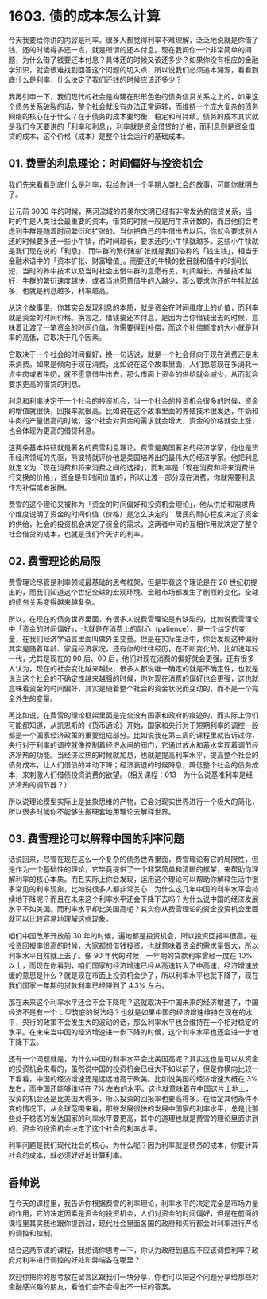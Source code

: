 # 1603. 债的成本怎么计算

今天我要给你讲的内容是利率。很多人都觉得利率不难理解，泛泛地说就是你借了钱，还的时候得多还一点，就是所谓的还本付息。现在我问你一个非常简单的问题，为什么借了钱要还本付息？具体还的时候又该还多少？如果你没有相应的金融学知识，就会很难找到回答这个问题的切入点，所以说我们必须追本溯源，看看到底什么是利率，什么决定了我们还钱的时候应该还多少？

我再引申一下，我们现代的社会是构建在形形色色的债务信贷关系之上的，如果这个债务关系破裂的话，整个社会就没有办法正常运转，而维持一个庞大复杂的债务网络的核心在于什么？在于债务的成本要均衡、稳定和可持续。债务的成本其实就是我们今天要讲的「利率和利息」，利率就是资金借贷的价格，而利息则是资金借贷的成本，这个价格（成本）是整个社会运行的基础成本。

## 01. 费雪的利息理论：时间偏好与投资机会

我们先来看看到底什么是利率，我给你讲一个早期人类社会的故事，可能你就明白了。

公元前 3000 年的时候，两河流域的苏美尔文明已经有非常发达的信贷关系，当时的牛是人类社会最重要的资本，借贷的时候一般是用牛来计数的，而且他们会考虑到牛群是随着时间繁衍和扩张的。当你把自己的牛借出去以后，你就会要求别人还的时候要多还一些小牛犊，而时间越长，要求还的小牛犊就越多。这些小牛犊就是我们现在说的「利息」，而牛群的繁衍和扩张就是我们俗称的「钱生钱」，相当于金融术语中的「资本扩张、财富增值」。而要还的牛犊的数目就和借牛的时间长短，当时的养牛技术以及当时社会出借牛群的意愿有关。时间越长，养殖技术越好，牛群的繁衍速度越快，或者当地愿意借牛的人越少，那么要求你还的牛犊就越多，也就是利息越多，利率越高。

从这个故事里，你其实会发现利息的本质，就是资金在时间维度上的价值，而利率就是资金的时间价格。换言之，借钱要还本付息，是因为当你借钱出去的时候，意味着让渡了一笔资金的时间价值，你需要得到补偿，而这个补偿额度的大小就是利率的高低，它取决于几个因素。

它取决于一个社会的时间偏好，换一句话说，就是一个社会倾向于现在消费还是未来消费。如果是倾向于现在消费，比如说在这个故事里面，人们愿意现在多消耗一点牛肉或者牛奶，就不愿意借牛出去，那么市面上资金的供给就会减少，从而就会要求更高的借贷的利息。

利息和利率决定于一个社会的投资机会，当一个社会的投资机会很多的时候，资金的增值就很快，回报率就很高。比如说在这个故事里面的养殖技术很发达，牛奶和牛肉的产量很高的时候，这个社会对资金的需求就会增大，资金的价格就会上涨，也会体现为更高的借贷利息。

这两条基本特征就是著名的费雪利息理论。费雪是美国著名的经济学家，他也是货币经济领域的先驱，熊彼特就评价他是美国培养出的最伟大的经济学家。他把利息就定义为「现在消费和将来消费之间的选择」，而利率是「现在消费和将来消费进行交换的价格」，资金是有时间价值的，所以让渡一部分现在消费，你就需要利息作为补偿或者报酬。

费雪的这个理论又被称为「资金的时间偏好和投资机会理论」，他从供给和需求两个维度说明了资金的时间价值（价格）是怎么决定的：居民的耐心程度决定了资金的供给，社会的投资机会决定了资金的需求，这两者中间的互相作用就决定了整个社会借贷的成本，也就是我们今天讲的利率。

## 02. 费雪理论的局限

费雪理论尽管是利率领域最基础的思考框架，但是毕竟这个理论是在 20 世纪初提出的，而我们知道这个世纪全球的宏观环境、金融市场都发生了剧烈的变化，全球的债务关系变得越来越复杂。

所以，在现在的债务世界里面，有很多人说费雪理论是有缺陷的，比如说费雪理论中「资金的时间偏好」，也就是在消费上的耐心（patience），是一个给定的变量，在我们经济学语言里面叫做外生变量。但是在实际生活中，你会发现这种偏好其实是随着年龄、家庭经济状况，还有你的过往经历，在不断变化的。比如说年轻一代，尤其是现在的 90 后、00 后，他们对现在消费的偏好就会更强。还有很多人认为，现在的社会变化越来越快，很多人都说唯一确定的就是不确定性，也就是说当这个社会的不确定性越来越强的时候，你对现在消费的偏好也会更强，这也就意味着资金的时间偏好，其实是随着整个社会的资金状况而变动的，而不是一个完全外生的变量。

再比如说，在费雪的理论框架里面是完全没有国家和政府的痕迹的，而实际上你们可能都知道，从凯恩斯的《货币通论》开始，国家和央行对于短期利率的调控一般都是一个国家经济政策的重要组成部分。比如说我在第三周的课程里就告诉过你，央行对于利率的调控就像控制着经济水闸的阀门，它通过放水和蓄水实现着调节经济冷热的功能。当经济过热的时候就加息，也就是提高利率水平，提高整个社会的债务成本，让人们借债的冲动下降；经济衰退的时候降息，降低整个社会的债务成本，来刺激人们借债投资消费的欲望。（相关课程：013｜为什么说基准利率是经济冷热的调节器？）

所以说理论模型实际上是抽象思维的产物，它会对现实世界进行一个极大的简化，所以很多时候你不能够生搬硬套地用理论去解释世界。

## 03. 费雪理论可以解释中国的利率问题

话说回来，尽管在现在这么一个复杂的债务世界里面，费雪理论有它的局限性，但是作为一个基础性的理论，它毕竟提供了一个非常简单和清晰的框架，来帮助你理解利率的核心本质。而且实际上你会发现，运用这个理论可以帮助你解释生活中很多常见的利率现象，比如说很多人都非常关心，为什么这几年中国的利率水平会持续地下降呢？而且在未来这个利率水平还会下降下去吗？为什么说中国的经济发展水平不如美国。而利率水平却比美国高呢？其实你从费雪理论的资金投资机会里面就可以比较容易地理解这些现象。

咱们中国改革开放前 30 年的时候，遍地都是投资机会，所以投资回报率很高。在投资回报率很高的时候，大家都想借钱投资，也就意味着资金的需求量很大，所以利率水平自然就上去了。像 90 年代的时候，一年期的贷款利率曾经一度在 10% 以上，而现在你看到，咱们国家的经济增速已经从高速转入了中高速，经济增速放缓的意思是什么？就是现在市面上投资机会少了，所以利率水平也就下降了，现在我们国家一年期的贷款利率已经降到了 4.3% 左右。

那在未来这个利率水平还会不会下降呢？这就取决于中国未来的经济增速了，中国经济不是有一个 L 型筑底的说法吗？也就是如果中国的经济增速维持在现在的水平，央行的政策不会发生大的波动的话，那么利率水平也会维持在一个相对稳定的水平。在未来当中国的经济增速进一步下降的时候，这个利率水平也还会进一步地下降下去。

还有一个问题就是，为什么中国的利率水平会比美国高呢？其实这也是可以从资金的投资机会来看的，虽然说中国的投资机会已经大不如以前了，但是你横向比较一下看看，中国的经济增速还是远远地高于欧美。比如说美国的经济增速大概在 3% 左右，而中国还能够维持在 7% 左右的水平。这也就意味着在中国这片土地上，投资的机会还是比美国大得多，所以投资的回报率也要高得多。在给定其他条件不变的情况下，从全球范围来看，那些发展很快的发展中国家的利率水平，总是比那些处于稳态的发达国家的利率水平要更高，其中的道理也就是费雪的理论里面讲到的，资金的投资机会决定了这个社会的利率水平。

利率问题是我们现代社会的核心，为什么呢？因为利率就是债务的成本，你要计算社会的成本，就必须好好地计算利率。

## 香帅说

在今天的课程里，我告诉你根据费雪的利率理论，利率水平的决定完全是市场力量的作用，它的决定因素是资金的投资机会，人们对资金的时间偏好，但是在前面的课程里其实我也跟你提到过，现代社会里面各国的政府和央行都会对利率进行严格的调控和控制。

结合这两节课的课程，我想请你思考一下，你认为政府到底应不应该调控利率？政府对利率进行调控的好处和弊端各在哪里？

欢迎你把你的思考放在留言区跟我们一块分享，你也可以把这个问题分享给那些对金融感兴趣的朋友，看他们会不会得出不一样的答案。
